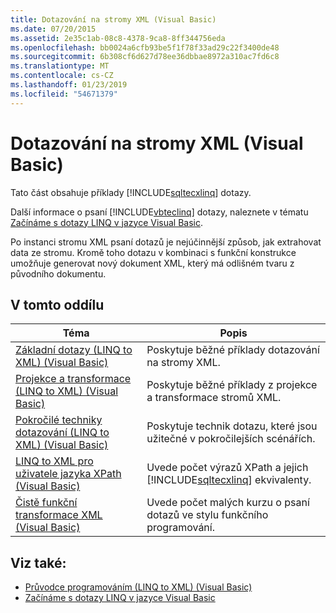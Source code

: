 ```yaml
---
title: Dotazování na stromy XML (Visual Basic)
ms.date: 07/20/2015
ms.assetid: 2e35c1ab-08c8-4378-9ca8-8ff344756eda
ms.openlocfilehash: bb0024a6cfb93be5f1f78f33ad29c22f3400de48
ms.sourcegitcommit: 6b308cf6d627d78ee36dbbae8972a310ac7fd6c8
ms.translationtype: MT
ms.contentlocale: cs-CZ
ms.lasthandoff: 01/23/2019
ms.locfileid: "54671379"
---
```

# <a name="querying-xml-trees-visual-basic"></a>Dotazování na stromy XML (Visual Basic)
Tato část obsahuje příklady [!INCLUDE[sqltecxlinq](~/includes/sqltecxlinq-md.md)] dotazy.  
  
 Další informace o psaní [!INCLUDE[vbteclinq](~/includes/vbteclinq-md.md)] dotazy, naleznete v tématu [Začínáme s dotazy LINQ v jazyce Visual Basic](../../../../visual-basic/programming-guide/concepts/linq/getting-started-with-linq.md).  
  
 Po instanci stromu XML psaní dotazů je nejúčinnější způsob, jak extrahovat data ze stromu. Kromě toho dotazu v kombinaci s funkční konstrukce umožňuje generovat nový dokument XML, který má odlišném tvaru z původního dokumentu.  
  
## <a name="in-this-section"></a>V tomto oddílu  
  
|Téma|Popis|  
|-----------|-----------------|  
|[Základní dotazy (LINQ to XML) (Visual Basic)](../../../../visual-basic/programming-guide/concepts/linq/basic-queries-linq-to-xml.md)|Poskytuje běžné příklady dotazování na stromy XML.|  
|[Projekce a transformace (LINQ to XML) (Visual Basic)](../../../../visual-basic/programming-guide/concepts/linq/projections-and-transformations-linq-to-xml.md)|Poskytuje běžné příklady z projekce a transformace stromů XML.|  
|[Pokročilé techniky dotazování (LINQ to XML) (Visual Basic)](../../../../visual-basic/programming-guide/concepts/linq/advanced-query-techniques-linq-to-xml.md)|Poskytuje technik dotazu, které jsou užitečné v pokročilejších scénářích.|  
|[LINQ to XML pro uživatele jazyka XPath (Visual Basic)](../../../../visual-basic/programming-guide/concepts/linq/linq-to-xml-for-xpath-users.md)|Uvede počet výrazů XPath a jejich [!INCLUDE[sqltecxlinq](~/includes/sqltecxlinq-md.md)] ekvivalenty.|  
|[Čistě funkční transformace XML (Visual Basic)](../../../../visual-basic/programming-guide/concepts/linq/pure-functional-transformations-of-xml.md)|Uvede počet malých kurzu o psaní dotazů ve stylu funkčního programování.|  
  
## <a name="see-also"></a>Viz také:
- [Průvodce programováním (LINQ to XML) (Visual Basic)](../../../../visual-basic/programming-guide/concepts/linq/programming-guide-linq-to-xml.md)
- [Začínáme s dotazy LINQ v jazyce Visual Basic](../../../../visual-basic/programming-guide/concepts/linq/getting-started-with-linq.md)
